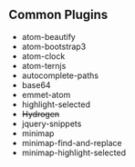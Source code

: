 Common Plugins
---
- atom-beautify
- atom-bootstrap3
- atom-clock
- atom-ternjs
- autocomplete-paths
- base64
- emmet-atom
- highlight-selected
- ~~Hydrogen~~
- jquery-snippets
- minimap
- minimap-find-and-replace
- minimap-highlight-selected
